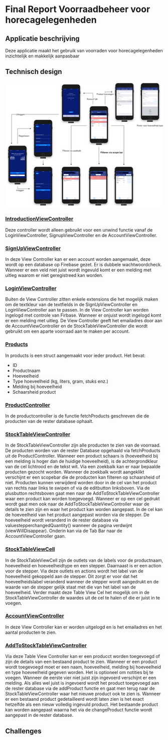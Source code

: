 # Final Report Voorraadbeheer voor horecagelegenheden

## Applicatie beschrijving
Deze applicatie maakt het gebruik van voorraden voor horecagelegenheden inzichtelijk en makkelijk aanpasbaar

## Technisch design
![alt text](https://github.com/wytzz/Final-product/blob/master/doc/Voorraadbeheer%20app%20final.png)

### [IntroductionViewController](https://github.com/wytzz/Final-product/blob/master/Voorraadbeheer/Voorraadbeheer/IntroductionViewController.swift)
Deze controller wordt alleen gebruikt voor een unwind functie vanaf de LoginViewController, SignupViewController en de AccountViewController.

### [SignUpViewController](https://github.com/wytzz/Final-product/blob/master/Voorraadbeheer/Voorraadbeheer/SignUpViewController.swift)
In deze View Controller kan er een account worden aangemaakt, deze wordt op een database op Firebase gezet. Er is dubbele wachtwoordcheck. Wanneer er een veld niet juist wordt ingevuld komt er een melding met uitleg waarom er niet geregistreed kan worden.


### [LoginViewController](https://github.com/wytzz/Final-product/blob/master/Voorraadbeheer/Voorraadbeheer/LoginViewController.swift)
Buiten de View Controller zitten enkele extensions die het mogelijk maken om de textkleur van de textfields in de SignUpViewController en LoginViewController aan te passen. In de View Controller kan worden ingelogd met controle van Firbase. Wanneer er onjuist wordt ingelogd komt er een melding met uitleg. De View Controller geeft het emailadres door aan de AccountViewController en de StockTableViewController die wordt gebruikt om een aparte voorraad aan te maken per account.


### [Products](https://github.com/wytzz/Final-product/blob/master/Voorraadbeheer/Voorraadbeheer/Products.swift)
In products is een struct aangemaakt voor ieder product. Het bevat:
- ID
- Productnaam
- Hoeveelheid
- Type hoeveelheid (kg, liters, gram, stuks enz.)
- Melding bij hoeveelheid
- Schaarsheid product 

### [ProductController](https://github.com/wytzz/Final-product/blob/master/Voorraadbeheer/Voorraadbeheer/ProductController.swift)
In de productcontroller is de functie fetchProducts geschreven die de producten van de rester database ophaalt.

### [StockTableViewController](https://github.com/wytzz/Final-product/blob/master/Voorraadbeheer/Voorraadbeheer/StockTableViewController.swift)
In de StockTableViewController zijn alle producten te zien van de voorraad. De producten worden van de rester Database opgehaald via fetchProducts uit de ProductController. Wanneer een product schaars is (hoeveelheid bij een melding is hoger dan de huidige hoeveelheid), is de achtergrondkleur van de cel lichtrood en de tekst wit. Via een zoekbalk kan er naar bepaalde producten gezocht worden. Wanneer de zoekbalk wordt aangeklikt verschijnt er een scopebar  die de producten kan filteren op schaarsheid of niet. Producten kunnen verwijderd worden door in de cel van het product van rechts naar links te swipen of via de editbutton linksboven. Via de plusbutton rechtsboven gaat men naar de AddToStockTableViewController waar een product kan worden toegevoegd. Wanneer er op een cel gedrukt wordt gaat men ook naar de AddToStockTableViewController waar de details te zien zijn en waar het product kan worden aangepast. In de cel kan de hoeveelheid van het product aangepast worden via de stepper. De hoeveelheid wordt veranderd in de rester database via valuestepperchangedQuantity() wanneer de pagina verdwijnt (viewWillDisappear). Onderin kan via de Tab Bar naar de AccountViewController gaan.

### [StockTableViewCell](https://github.com/wytzz/Final-product/blob/master/Voorraadbeheer/Voorraadbeheer/StockTableViewCell.swift)
In de StockTableViewCell zijn de outlets van de labels voor de productnaam, hoeveelheid en hoeveelheidtype en een stepper. Daarnaast is er een action voor de stepper. Via deze outlets en actions wordt het label van de hoeveelheid gekoppeld aan de stepper. Dit zorgt er voor dat het hoeveelheidslabel veranderd wanneer de stepper wordt aangedrukt en de waarde van de stepper gelijk staat met die van het label van de hoeveelheid. Verder maakt deze Table View Cel het mogelijk om in de StockTableViewController de waardes uit de cel te halen of die er juist in te voegen.

### [AccountViewController](https://github.com/wytzz/Final-product/blob/master/Voorraadbeheer/Voorraadbeheer/AccountViewController.swift)
In deze View Controller kan er worden uitgelogd en is het emailadres en het aantal producten te zien.


### [AddToStockTableViewController](https://github.com/wytzz/Final-product/blob/master/Voorraadbeheer/Voorraadbeheer/AddToStockTableViewController.swift)
Via deze Table View Controller kan er een producct worden toegevoegd of  zijn de details van een bestaand product te zien. Wanneer er een product wordt toegevoegd moet er een naam, hoeveelheid, melding bij hoeveelheid en type hoeveelheid gegeven worden. Het is optioneel om notities bij te voegen. Wanneer de eerste vier niet juist zijn ingevoerd verschijnt er een melding. Als alles wel juist is ingevoerd wordt het product toegevoegd aan de rester database via de addProduct functie en gaat men terug naar de StockTableViewController waar het nieuwe product ook te zien is. Wanneer er een bestaand product gedetailleerd wordt laten zien is het exact hetzelfde als een nieuw volledig ingevuld product. Het bestaande product kan worden aangepast waarna het via de changeProduct functie wordt aangepast in de rester database.


## Challenges


